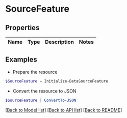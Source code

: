# SourceFeature
## Properties

Name | Type | Description | Notes
------------ | ------------- | ------------- | -------------

## Examples

- Prepare the resource
```powershell
$SourceFeature = Initialize-BetaSourceFeature 
```

- Convert the resource to JSON
```powershell
$SourceFeature | ConvertTo-JSON
```

[[Back to Model list]](../README.md#documentation-for-models) [[Back to API list]](../README.md#documentation-for-api-endpoints) [[Back to README]](../README.md)

